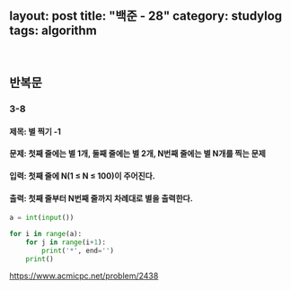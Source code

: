 ﻿
layout: post
title: "백준 - 28"
category: studylog
tags: algorithm
---

<br>

## 반복문

### 3-8

#### 제목: 별 찍기 -1

#### 문제: 첫째 줄에는 별 1개, 둘째 줄에는 별 2개, N번째 줄에는 별 N개를 찍는 문제

#### 입력: 첫째 줄에 N(1 ≤ N ≤ 100)이 주어진다.

#### 출력: 첫째 줄부터 N번째 줄까지 차례대로 별을 출력한다.

```python
a = int(input())

for i in range(a):
    for j in range(i+1):
        print('*', end='')
    print()
```

https://www.acmicpc.net/problem/2438